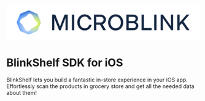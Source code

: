 ![Microblink](Resources/logo-microblink.png)

# **BlinkShelf** SDK for iOS

BlinkShelf lets you build a fantastic in-store experience in your iOS app. Effortlessly scan the products in grocery store and get all the needed data about them!
